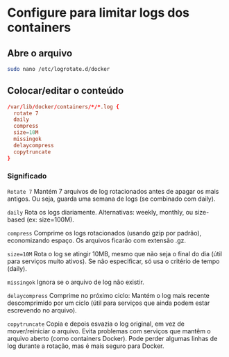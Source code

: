 # Configure para limitar logs dos containers

## Abre o arquivo

```sh
sudo nano /etc/logrotate.d/docker
```

## Colocar/editar o conteúdo

```conf
/var/lib/docker/containers/*/*.log {
  rotate 7
  daily
  compress
  size=10M
  missingok
  delaycompress
  copytruncate
}
```

### Significado

`Rotate 7` Mantém 7 arquivos de log rotacionados antes de apagar os mais antigos. Ou seja, guarda uma semana de logs (se combinado com daily).

`daily` Rota os logs diariamente. Alternativas: weekly, monthly, ou size-based (ex: size=100M).

`compress` Comprime os logs rotacionados (usando gzip por padrão), economizando espaço. Os arquivos ficarão com extensão .gz.

`size=10M` Rota o log se atingir 10MB, mesmo que não seja o final do dia (útil para serviços muito ativos). Se não especificar, só usa o critério de tempo (daily).

`missingok` Ignora se o arquivo de log não existir.

`delaycompress` Comprime no próximo ciclo: Mantém o log mais recente descomprimido por um ciclo (útil para serviços que ainda podem estar escrevendo no arquivo).

`copytruncate` Copia e depois esvazia o log original, em vez de mover/reiniciar o arquivo. Evita problemas com serviços que mantêm o arquivo aberto (como containers Docker). Pode perder algumas linhas de log durante a rotação, mas é mais seguro para Docker.
